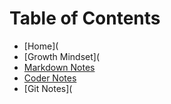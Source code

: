# **Table of Contents**

* [Home](
* [Growth Mindset](
* [Markdown Notes](https://github.com/H-Thomas4/H-Thomas4.github.io-reading-note/blob/bf35f9b0aad696d362b48ee1e61c86fc725aec44/Markdown.md)
* [Coder Notes](https://github.com/H-Thomas4/H-Thomas4.github.io-reading-note/blob/bf35f9b0aad696d362b48ee1e61c86fc725aec44/coder.md)
* [Git Notes](


